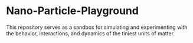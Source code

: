 # Nano-Particle-Playground
This repository serves as a sandbox for simulating and experimenting with the behavior, interactions, and dynamics of the tiniest units of matter.
